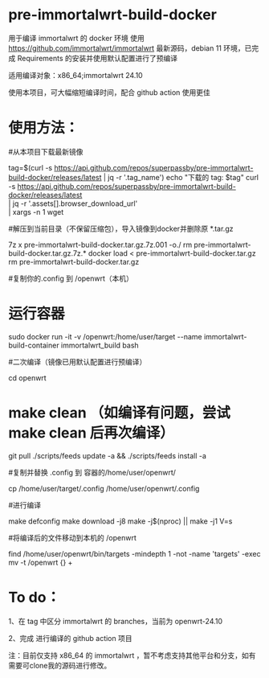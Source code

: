 # pre-immortalwrt-build-docker

用于编译 immortalwrt 的 docker 环境
使用 https://github.com/immortalwrt/immortalwrt 最新源码，debian 11 环境，已完成 Requirements 的安装并使用默认配置进行了预编译

适用编译对象：x86_64;immortalwrt 24.10

使用本项目，可大幅缩短编译时间，配合 github action 使用更佳

# 使用方法：

#从本项目下载最新镜像

tag=$(curl -s https://api.github.com/repos/superpassby/pre-immortalwrt-build-docker/releases/latest | jq -r '.tag_name')
echo "下载的 tag: $tag"
curl -s https://api.github.com/repos/superpassby/pre-immortalwrt-build-docker/releases/latest \
  | jq -r '.assets[].browser_download_url' \
  | xargs -n 1 wget

#解压到当前目录（不保留压缩包），导入镜像到docker并删除原 *.tar.gz

7z x pre-immortalwrt-build-docker.tar.gz.7z.001 -o./
rm pre-immortalwrt-build-docker.tar.gz.7z.*
docker load < pre-immortalwrt-build-docker.tar.gz
rm pre-immortalwrt-build-docker.tar.gz

#复制你的.config 到 /openwrt（本机）

# 运行容器

sudo docker run -it -v /openwrt:/home/user/target --name immortalwrt-build-container immortalwrt_build bash

#二次编译（镜像已用默认配置进行预编译）

cd openwrt

# make clean （如编译有问题，尝试 make clean 后再次编译）

git pull
./scripts/feeds update -a && ./scripts/feeds install -a

#复制并替换 .config 到 容器的/home/user/openwrt/

cp /home/user/target/.config /home/user/openwrt/.config

#进行编译

make defconfig
make download -j8
make -j$(nproc) || make -j1 V=s

#将编译后的文件移动到本机的 /openwrt

find /home/user/openwrt/bin/targets -mindepth 1 -not -name 'targets' -exec mv -t /openwrt {} +



# To do：

1、在 tag 中区分 immortalwrt 的 branches，当前为 openwrt-24.10

2、完成 进行编译的 github action 项目

注：目前仅支持 x86_64 的 immortalwrt ，暂不考虑支持其他平台和分支，如有需要可clone我的源码进行修改。
